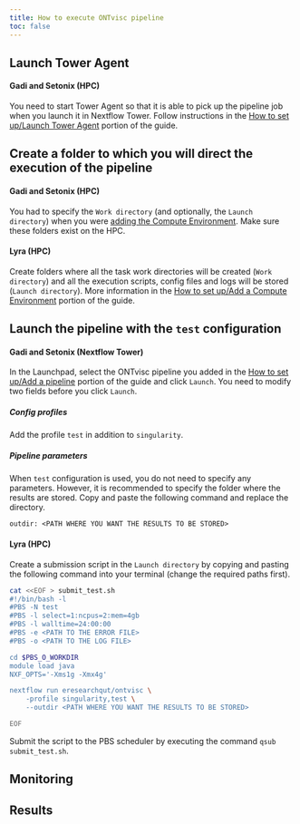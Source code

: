 ```yaml
---
title: How to execute ONTvisc pipeline
toc: false
---
```




## Launch Tower Agent
#### Gadi and Setonix (HPC)
You need to start Tower Agent so that it is able to pick up the pipeline job when you launch it in Nextflow Tower. Follow instructions in the [How to set up/Launch Tower Agent](https://mantczakaus.github.io/ontvisc_guide/how_to_setup#launch-tower-agent) portion of the guide.

## Create a folder to which you will direct the execution of the pipeline
#### Gadi and Setonix (HPC)
You had to specify the `Work directory` (and optionally, the `Launch directory`) when you were [adding the Compute Environment](https://mantczakaus.github.io/ontvisc_guide/how_to_setup#add-a-compute-environment). Make sure these folders exist on the HPC. 
#### Lyra (HPC)
Create folders where all the task work directories will be created (`Work directory`) and all the execution scripts, config files and logs will be stored (`Launch directory`). More information in the [How to set up/Add a Compute Environment](https://mantczakaus.github.io/ontvisc_guide/how_to_setup#add-a-compute-environment) portion of the guide.

## Launch the pipeline with the `test` configuration
#### Gadi and Setonix (Nextflow Tower)
In the Launchpad, select the ONTvisc pipeline you added in the [How to set up/Add a pipeline](https://mantczakaus.github.io/ontvisc_guide/how_to_setup#add-a-pipeline) portion of the guide and click `Launch`. You need to modify two fields before you click `Launch`.
##### Config profiles
Add the profile `test` in addition to `singularity`.
##### Pipeline parameters
When `test` configuration is used, you do not need to specify any parameters. However, it is recommended to specify the folder where the results are stored. Copy and paste the following command and replace the directory.
```
outdir: <PATH WHERE YOU WANT THE RESULTS TO BE STORED>
```
#### Lyra (HPC)
Create a submission script in the `Launch directory` by copying and pasting the following command into your terminal (change the required paths first).
```bash
cat <<EOF > submit_test.sh
#!/bin/bash -l
#PBS -N test
#PBS -l select=1:ncpus=2:mem=4gb
#PBS -l walltime=24:00:00
#PBS -e <PATH TO THE ERROR FILE>
#PBS -o <PATH TO THE LOG FILE>

cd $PBS_O_WORKDIR
module load java
NXF_OPTS='-Xms1g -Xmx4g'

nextflow run eresearchqut/ontvisc \
	-profile singularity,test \
	--outdir <PATH WHERE YOU WANT THE RESULTS TO BE STORED>

EOF
```
Submit the script to the PBS scheduler by executing the command `qsub submit_test.sh`.

## Monitoring

## Results
